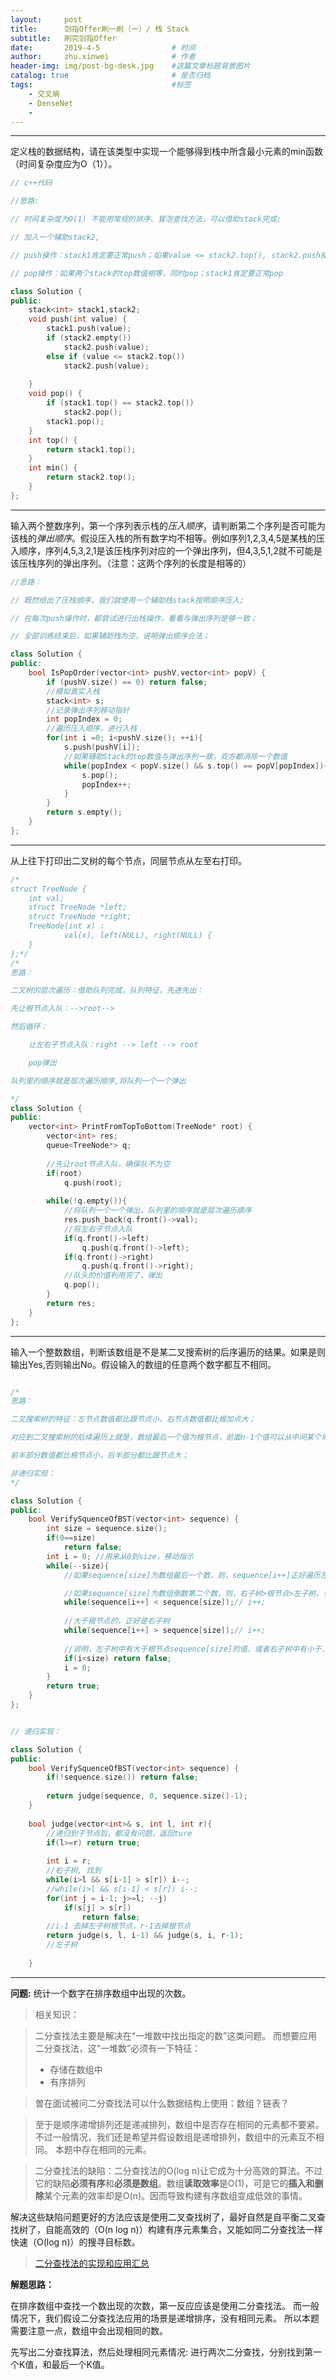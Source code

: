 ```yaml
---
layout:     post
title:      剑指Offer刷一刷（一）/ 栈 Stack
subtitle:   刷完剑指Offer
date:       2019-4-5 				# 时间
author:     zhu.xinwei 		    	# 作者
header-img: img/post-bg-desk.jpg	#这篇文章标题背景图片
catalog: true 						# 是否归档
tags:								#标签
    - 交叉熵
    - DenseNet
    - 
---
```


___
定义栈的数据结构，请在该类型中实现一个能够得到栈中所含最小元素的min函数（时间复杂度应为O（1））。

```c++
// c++代码

//思路:

// 时间复杂度为O(1) 不能用常规的排序、冒泡查找方法，可以借助stack完成;

// 加入一个辅助stack2, 

// push操作：stack1肯定要正常push；如果value <= stack2.top(), stack2.push操作；这样辅助stack2的top数值，一直是stack1中的最小值

// pop操作：如果两个stack的top数值相等，同时pop；stack1肯定要正常pop

class Solution {
public:
    stack<int> stack1,stack2;
    void push(int value) {
        stack1.push(value);
        if (stack2.empty())
            stack2.push(value);
        else if (value <= stack2.top())
            stack2.push(value);
            
    }
    void pop() {
        if (stack1.top() == stack2.top())
            stack2.pop();
        stack1.pop();
    }
    int top() {
        return stack1.top();
    }
    int min() {
        return stack2.top();
    }
};

```

___
输入两个整数序列，第一个序列表示栈的*压入顺序*，请判断第二个序列是否可能为该栈的*弹出顺序*。假设压入栈的所有数字均不相等。例如序列1,2,3,4,5是某栈的压入顺序，序列4,5,3,2,1是该压栈序列对应的一个弹出序列，但4,3,5,1,2就不可能是该压栈序列的弹出序列。（注意：这两个序列的长度是相等的）

```c++
//思路：

// 既然给出了压栈顺序，我们就使用一个辅助栈stack按照顺序压入;

// 在每次push操作时，都尝试进行出栈操作，看看与弹出序列是够一致；

// 全部训练结束后，如果辅助栈为空，说明弹出顺序合法；

class Solution {
public:
    bool IsPopOrder(vector<int> pushV,vector<int> popV) {
        if (pushV.size() == 0) return false;
        //模拟真实入栈
        stack<int> s;
        //记录弹出序列移动指针
        int popIndex = 0;
        //遍历压入顺序，进行入栈
        for(int i =0; i<pushV.size(); ++i){
            s.push(pushV[i]);
            //如果辅助Stack的top数值与弹出序列一致，双方都消除一个数值
            while(popIndex < popV.size() && s.top() == popV[popIndex]){
                s.pop();
                popIndex++;
            }
        }
        return s.empty();
    }
};

```


___
从上往下打印出二叉树的每个节点，同层节点从左至右打印。
```c++
/*
struct TreeNode {
    int val;
    struct TreeNode *left;
    struct TreeNode *right;
    TreeNode(int x) :
            val(x), left(NULL), right(NULL) {
    }
};*/
/*
思路：

二叉树的层次遍历：借助队列完成，队列特征，先进先出：

先让根节点入队：-->root-->

然后循环：

    让左右子节点入队：right --> left --> root

    pop弹出

队列里的顺序就是层次遍历顺序,将队列一个一个弹出

*/
class Solution {
public:
    vector<int> PrintFromTopToBottom(TreeNode* root) {
        vector<int> res;
        queue<TreeNode*> q;
        
        //先让root节点入队，确保队不为空
        if(root) 
            q.push(root);
        
        while(!q.empty()){
            //将队列一个一个弹出，队列里的顺序就是层次遍历顺序
            res.push_back(q.front()->val);
            //将左右子节点入队
            if(q.front()->left)
                q.push(q.front()->left);
            if(q.front()->right)
                q.push(q.front()->right);
            //队头的价值利用完了，弹出
            q.pop();
        }
        return res;
    }
};
```

___
输入一个整数数组，判断该数组是不是某二叉搜索树的后序遍历的结果。如果是则输出Yes,否则输出No。假设输入的数组的任意两个数字都互不相同。
```c++

/*
思路：

二叉搜索树的特征：左节点数值都比跟节点小，右节点数值都比根加点大；

对应到二叉搜索树的后续遍历上就是，数组最后一个值为根节点，前面n-1个值可以从中间某个地方截断，

前半部分数值都比根节点小，后半部分都比跟节点大；

非递归实现：
*/

class Solution {
public:
    bool VerifySquenceOfBST(vector<int> sequence) {
        int size = sequence.size();
        if(0==size)
            return false;
        int i = 0; //用来从0到size，移动指示
        while(--size){
            //如果sequence[size]为数组最后一个数，则，sequence[i++]正好遍历左子树

            //如果sequence[size]为数组倒数第二个数，则，右子树>根节点>左子树，有重复计算
            while(sequence[i++] < sequence[size]);// i++;
            
            //大于根节点的，正好是右子树
            while(sequence[i++] > sequence[size]);// i++;
            
            //说明，左子树中有大于根节点sequence[size]的值，或者右子树中有小于....
            if(i<size) return false;
            i = 0;
        }
        return true;
    }
};


// 递归实现：

class Solution {
public:
    bool VerifySquenceOfBST(vector<int> sequence) {
        if(!sequence.size()) return false;
        
        return judge(sequence, 0, sequence.size()-1);
    }
    
    bool judge(vector<int>& s, int l, int r){
        //递归到子节点后，都没有问题，返回ture
        if(l>=r) return true;
        
        int i = r;
        //右子树, 找到
        while(i>l && s[i-1] > s[r]) i--;
        //while(i>l && s[i-1] < s[r]) i--;
        for(int j = i-1; j>=l; --j)
            if(s[j] > s[r])
                return false;
        //i-1 去掉左子树根节点，r-1去掉根节点
        return judge(s, l, i-1) && judge(s, i, r-1);
        //左子树
        
    }
```

___
**问题:** 统计一个数字在排序数组中出现的次数。

> 相关知识：

> 二分查找法主要是解决在“一堆数中找出指定的数”这类问题。 而想要应用二分查找法，这“一堆数”必须有一下特征：
> - 存储在数组中
> - 有序排列

> 曽在面试被问二分查找法可以什么数据结构上使用：数组？链表？

> 至于是顺序递增排列还是递减排列，数组中是否存在相同的元素都不要紧。不过一般情况，我们还是希望并假设数组是递增排列，数组中的元素互不相同。 本题中存在相同的元素。

> 二分查找法的缺陷：二分查找法的O(log n)让它成为十分高效的算法。不过它的缺陷**必须有序**和**必须是数组**。数组**读取效率**是O(1)，可是它的**插入和删除**某个元素的效率却是O(n)。因而导致构建有序数组变成低效的事情。

解决这些缺陷问题更好的方法应该是使用二叉查找树了，最好自然是自平衡二叉查找树了，自能高效的（O(n log n)）构建有序元素集合，又能如同二分查找法一样快速（O(log n)）的搜寻目标数。

> [二分查找法的实现和应用汇总](https://www.cnblogs.com/ider/archive/2012/04/01/binary_search.html)

**解题思路：**

 在排序数组中查找一个数出现的次数，第一反应应该是使用二分查找法。 而一般情况下，我们假设二分查找法应用的场景是递增排序，没有相同元素。 所以本题需要注意一点，数组中会出现相同的数。

先写出二分查找算法，然后处理相同元素情况: 进行两次二分查找，分别找到第一个K值，和最后一个K值。

```c++



```
